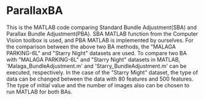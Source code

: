 # ParallaxBA

This is the MATLAB code comparing Standard Bundle Adjustment(SBA) and Parallax Bundle Adjustment(PBA). 
SBA MATLAB function from the Computer Vision toolbox is used, and PBA MATLAB is implemented by ourselves. 
For the comparison between the above two BA methods, the "MALAGA PARKING-6L" and "Starry Night" datasets are used.
To compare two BA with "MALAGA PARKING-6L" and "Starry Night" datasets in MATLAB, 'Malaga_BundleAdjustment.m' and 'Starry_BundleAdjustment.m' can be executed, respectively.
In the case of the "Starry Might" dataset, the type of data can be changed between the data with 80 features and 500 features. 
The type of initial value and the number of images also can be chosen to run MATLAB for both BAs.
